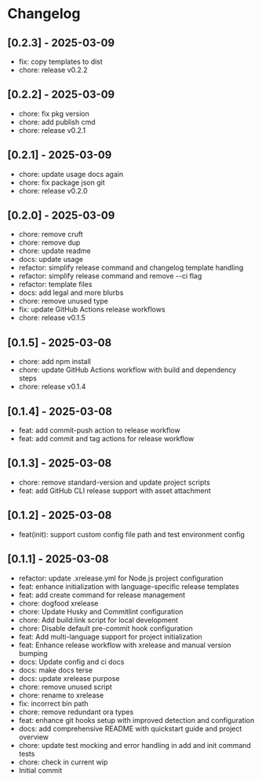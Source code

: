 # Changelog

## [0.2.3] - 2025-03-09

* fix: copy templates to dist
* chore: release v0.2.2

## [0.2.2] - 2025-03-09

* chore: fix pkg version
* chore: add publish cmd
* chore: release v0.2.1

## [0.2.1] - 2025-03-09

* chore: update usage docs again
* chore: fix package json git
* chore: release v0.2.0

## [0.2.0] - 2025-03-09

* chore: remove cruft
* chore: remove dup
* chore: update readme
* docs: update usage
* refactor: simplify release command and changelog template handling
* refactor: simplify release command and remove --ci flag
* refactor: template files
* docs:  add legal and more blurbs
* chore: remove unused type
* fix: update GitHub Actions release workflows
* chore: release v0.1.5

## [0.1.5] - 2025-03-08

* chore: add npm install
* chore: update GitHub Actions workflow with build and dependency steps
* chore: release v0.1.4

## [0.1.4] - 2025-03-08

* feat: add commit-push action to release workflow
* feat: add commit and tag actions for release workflow

## [0.1.3] - 2025-03-08

- chore: remove standard-version and update project scripts
- feat: add GitHub CLI release support with asset attachment

## [0.1.2] - 2025-03-08

- feat(init): support custom config file path and test environment config

## [0.1.1] - 2025-03-08

- refactor: update .xrelease.yml for Node.js project configuration
- feat: enhance initialization with language-specific release templates
- feat: add create command for release management
- chore: dogfood xrelease
- chore: Update Husky and Commitlint configuration
- chore: Add build:link script for local development
- chore: Disable default pre-commit hook configuration
- feat: Add multi-language support for project initialization
- feat: Enhance release workflow with xrelease and manual version bumping
- docs: Update config and ci docs
- docs: make docs terse
- docs: update xrelease purpose
- chore: remove unused script
- chore: rename to xrelease
- fix: incorrect bin path
- chore: remove redundant ora types
- feat: enhance git hooks setup with improved detection and configuration
- docs: add comprehensive README with quickstart guide and project overview
- chore: update test mocking and error handling in add and init command tests
- chore: check in current wip
- Initial commit
